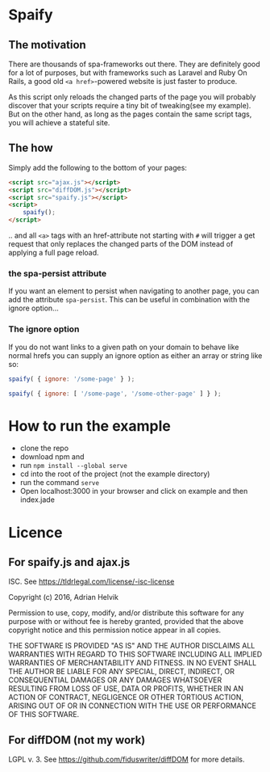 Spaify
======

The motivation
--------------

There are thousands of spa-frameworks out there. They are
definitely good for a lot of purposes, but with frameworks
such as Laravel and Ruby On Rails, a good old `<a href>`-powered
website is just faster to produce.

As this script only reloads the changed parts of the page
you will probably discover that your scripts require a tiny
bit of tweaking(see my example). But on the other hand,
as long as the pages contain the same script tags, you will
achieve a stateful site.

The how
-------

Simply add the following to the bottom of your pages:

```html
<script src="ajax.js"></script>
<script src="diffDOM.js"></script>
<script src="spaify.js"></script>
<script>
    spaify();
</script>
```

.. and all `<a>` tags with an href-attribute not starting
with `#` will trigger a get request that only replaces the
changed parts of the DOM instead of applying a full page
reload.

### the spa-persist attribute

If you want an element to persist when navigating to another
page, you can add the attribute `spa-persist`. This can be
useful in combination with the ignore option...

### The ignore option

If you do not want links to a given path on your domain to
behave like normal hrefs you can supply an ignore option
as either an array or string like so:
```javascript
spaify( { ignore: '/some-page' } );

spaify( { ignore: [ '/some-page', '/some-other-page' ] } );
```

How to run the example
======================

* clone the repo
* download npm and
* run `npm install --global serve`
* cd into the root of the project (not the example directory)
* run the command `serve`
* Open localhost:3000 in your browser and click on example and then index.jade

Licence
=======

For spaify.js and ajax.js
-------------------------

ISC. See https://tldrlegal.com/license/-isc-license

Copyright (c) 2016, Adrian Helvik

Permission to use, copy, modify, and/or distribute this
software for any purpose with or without fee is hereby granted,
provided that the above copyright notice and this permission
notice appear in all copies.

THE SOFTWARE IS PROVIDED "AS IS" AND THE AUTHOR DISCLAIMS ALL
WARRANTIES WITH REGARD TO THIS SOFTWARE INCLUDING ALL IMPLIED
WARRANTIES OF MERCHANTABILITY AND FITNESS. IN NO EVENT SHALL
THE AUTHOR BE LIABLE FOR ANY SPECIAL, DIRECT, INDIRECT, OR
CONSEQUENTIAL DAMAGES OR ANY DAMAGES WHATSOEVER RESULTING
FROM LOSS OF USE, DATA OR PROFITS, WHETHER IN AN ACTION
OF CONTRACT, NEGLIGENCE OR OTHER TORTIOUS ACTION, ARISING
OUT OF OR IN CONNECTION WITH THE USE OR PERFORMANCE
OF THIS SOFTWARE.

For diffDOM (not my work)
-------------------------

LGPL v. 3. See https://github.com/fiduswriter/diffDOM for more details.
